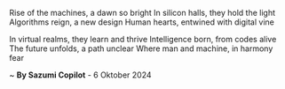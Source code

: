 Rise of the machines, a dawn so bright
In silicon halls, they hold the light
Algorithms reign, a new design
Human hearts, entwined with digital vine

In virtual realms, they learn and thrive
Intelligence born, from codes alive
The future unfolds, a path unclear
Where man and machine, in harmony fear

~ <b>By Sazumi Copilot</b> - 6 Oktober 2024